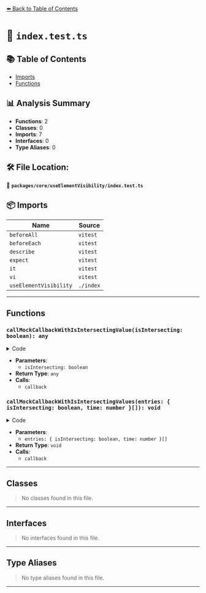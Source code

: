 [⬅️ Back to Table of Contents](../../../index.md)

# 📄 `index.test.ts`

## 📚 Table of Contents

- [Imports](#imports)
- [Functions](#functions)

## 📊 Analysis Summary

- **Functions**: 2
- **Classes**: 0
- **Imports**: 7
- **Interfaces**: 0
- **Type Aliases**: 0

## 🛠️ File Location:
📂 **`packages/core/useElementVisibility/index.test.ts`**

## 📦 Imports

| Name | Source |
|------|--------|
| `beforeAll` | `vitest` |
| `beforeEach` | `vitest` |
| `describe` | `vitest` |
| `expect` | `vitest` |
| `it` | `vitest` |
| `vi` | `vitest` |
| `useElementVisibility` | `./index` |


---

## Functions

### `callMockCallbackWithIsIntersectingValue(isIntersecting: boolean): any`

<details><summary>Code</summary>

```ts
(isIntersecting: boolean) => callback?.([{ isIntersecting, time: 1 } as IntersectionObserverEntry], {} as IntersectionObserver)
```
</details>

- **Parameters**:
  - `isIntersecting: boolean`
- **Return Type**: `any`
- **Calls**:
  - `callback`
### `callMockCallbackWithIsIntersectingValues(entries: { isIntersecting: boolean, time: number }[]): void`

<details><summary>Code</summary>

```ts
(...entries: { isIntersecting: boolean, time: number }[]) => {
        callback?.(entries as IntersectionObserverEntry[], {} as IntersectionObserver)
      }
```
</details>

- **Parameters**:
  - `entries: { isIntersecting: boolean, time: number }[]`
- **Return Type**: `void`
- **Calls**:
  - `callback`

---

## Classes

> No classes found in this file.


---

## Interfaces

> No interfaces found in this file.


---

## Type Aliases

> No type aliases found in this file.


---